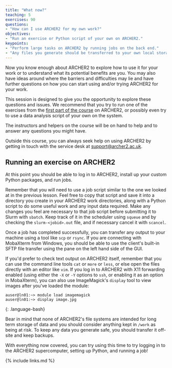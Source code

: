 ```yaml
---
title: "What now?"
teaching: 5
exercises: 90
questions:
- "How can I use ARCHER2 for my own work?"
objectives:
- "Run an exercise or Python script of your own on ARCHER2."
keypoints:
- "Perform large tasks on ARCHER2 by running jobs on the back end."
- "Any files you generate should be transferred to your own local storage and backed up."
---
```


Now you know enough about ARCHER2 to explore how to use it for your work or to
understand what its potential benefits are you. You may also have ideas around
where the barriers and difficulties may lie and have further questions on how
you can start using and/or trying ARCHER2 for your work.

This session is designed to give you the opportunity to explore these questions
and issues. We recommend that you try to run one of the exercises from the [first
part of the course](https://datacarpentry.org/python-ecology-lesson/) on ARCHER2,
or possibly even try to use a data analysis script of your own on the system.

The instructors and helpers on the course will be on hand to help and to answer
any questions you might have.

Outside this course, you can always seek help on using ARCHER2 by getting in touch
with the service desk at [support@archer2.ac.uk](mailto:support@archer2.ac.uk).

## Running an exercise on ARCHER2

At this point you should be able to log in to ARCHER2, install up your custom
Python packages, and run jobs.

Remember that you will need to use a job script similar to the one we looked at
in the previous lesson. Feel free to copy that script and save it into a
directory you create in your ARCHER2 work directories, along with a Python
script to do some useful work and any input data required. Make any changes you
feel are necessary to that job script before submitting it to Slurm with
`sbatch`. Keep track of it in the scheduler using `squeue` and by checking the
`slurm-<jobid>.out` file, and if necessary cancel it with `scancel`.

Once a job has completed successfully, you can transfer any output to your
machine using a tool like `scp` or `rsync`. If you are connecting with MobaXterm
from Windows, you should be able to use the client's built-in SFTP file transfer
using the pane on the left hand side of the GUI.

If you'd prefer to check text output on ARCHER2 itself, remember that you can
use the command line tools `cat` or `more` or `less`, or else open the files
directly with an editor like `vim`. If you log in to ARCHER2 with X11 forwarding
enabled (using either the `-X` or `-Y` options to `ssh`, or enabling it as an
option in MobaXterm), you can also use ImageMagick's `display` tool to view
images after you've loaded the module:

```
auser@ln01:~> module load imagemagick
auser@ln01:~> display image.jpg
```
{: .language-bash}

Bear in mind that none of ARCHER2's file systems are intended for long term
storage of data and you should consider anything kept in `/work` as being at
risk. To keep any data you generate safe, you should transfer it off-site and
keep backups.

With everything now covered, you can try using this time to try logging in to
the ARCHER2 supercomputer, setting up Python, and running a job!

{% include links.md %}
